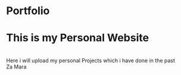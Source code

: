 # Portfolio
<h1>This is my Personal Website</h1> <br>
Here i will upload my personal Projects which i have done in the past
<br>
Za Mara
